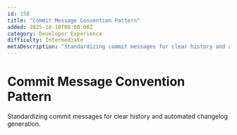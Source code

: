 ```yaml
---
id: 158
title: "Commit Message Convention Pattern"
added: 2025-10-10T00:00:00Z
category: Developer Experience
difficulty: Intermediate
metaDescription: "Standardizing commit messages for clear history and automated changelog generation."
---
```


# Commit Message Convention Pattern

Standardizing commit messages for clear history and automated changelog generation.
